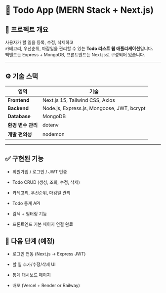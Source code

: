 # 🧩 Todo App (MERN Stack + Next.js)

## 📌 프로젝트 개요  
사용자가 할 일을 등록, 수정, 삭제하고  
카테고리, 우선순위, 마감일을 관리할 수 있는 **Todo 리스트 웹 애플리케이션**입니다.  
백엔드는 Express + MongoDB, 프론트엔드는 Next.js로 구성되어 있습니다.

---

## ⚙️ 기술 스택  
| 영역 | 기술 |
|------|------|
| **Frontend** | Next.js 15, Tailwind CSS, Axios |
| **Backend** | Node.js, Express.js, Mongoose, JWT, bcrypt |
| **Database** | MongoDB |
| **환경 변수 관리** | dotenv |
| **개발 편의성** | nodemon |

---

 ## ✅ 구현된 기능

  - 회원가입 / 로그인 / JWT 인증

  - Todo CRUD (생성, 조회, 수정, 삭제)

  - 카테고리, 우선순위, 마감일 관리

  - Todo 통계 API

  - 검색 + 필터링 기능

  - 프론트엔드 기본 페이지 연결 완료

## 📅 다음 단계 (예정)

  - 로그인 연동 (Next.js → Express JWT)

  - 할 일 추가/수정/삭제 UI

  - 통계 대시보드 페이지

  - 배포 (Vercel + Render or Railway)
